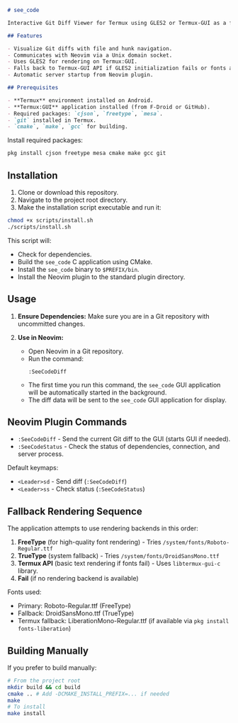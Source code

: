 ```markdown
# see_code

Interactive Git Diff Viewer for Termux using GLES2 or Termux-GUI as a fallback.

## Features

- Visualize Git diffs with file and hunk navigation.
- Communicates with Neovim via a Unix domain socket.
- Uses GLES2 for rendering on Termux:GUI.
- Falls back to Termux-GUI API if GLES2 initialization fails or fonts are unavailable.
- Automatic server startup from Neovim plugin.

## Prerequisites

- **Termux** environment installed on Android.
- **Termux:GUI** application installed (from F-Droid or GitHub).
- Required packages: `cjson`, `freetype`, `mesa`.
- `git` installed in Termux.
- `cmake`, `make`, `gcc` for building.
```
Install required packages:
```bash
pkg install cjson freetype mesa cmake make gcc git
```

## Installation

1. Clone or download this repository.
2. Navigate to the project root directory.
3. Make the installation script executable and run it:
```bash
chmod +x scripts/install.sh
./scripts/install.sh
```

This script will:
- Check for dependencies.
- Build the `see_code` C application using CMake.
- Install the `see_code` binary to `$PREFIX/bin`.
- Install the Neovim plugin to the standard plugin directory.

## Usage

1. **Ensure Dependencies:** Make sure you are in a Git repository with uncommitted changes.

2. **Use in Neovim:**
   - Open Neovim in a Git repository.
   - Run the command:
     ```
     :SeeCodeDiff
     ```
   - The first time you run this command, the `see_code` GUI application will be automatically started in the background.
   - The diff data will be sent to the `see_code` GUI application for display.

## Neovim Plugin Commands

- `:SeeCodeDiff` - Send the current Git diff to the GUI (starts GUI if needed).
- `:SeeCodeStatus` - Check the status of dependencies, connection, and server process.

Default keymaps:
- `<Leader>sd` - Send diff (`:SeeCodeDiff`)
- `<Leader>ss` - Check status (`:SeeCodeStatus`)

## Fallback Rendering Sequence

The application attempts to use rendering backends in this order:
1. **FreeType** (for high-quality font rendering) - Tries `/system/fonts/Roboto-Regular.ttf`
2. **TrueType** (system fallback) - Tries `/system/fonts/DroidSansMono.ttf`
3. **Termux API** (basic text rendering if fonts fail) - Uses `libtermux-gui-c` library.
4. **Fail** (if no rendering backend is available)

Fonts used:
- Primary: Roboto-Regular.ttf (FreeType)
- Fallback: DroidSansMono.ttf (TrueType)
- Termux fallback: LiberationMono-Regular.ttf (if available via `pkg install fonts-liberation`)

## Building Manually

If you prefer to build manually:

```bash
# From the project root
mkdir build && cd build
cmake .. # Add -DCMAKE_INSTALL_PREFIX=... if needed
make
# To install
make install
```

